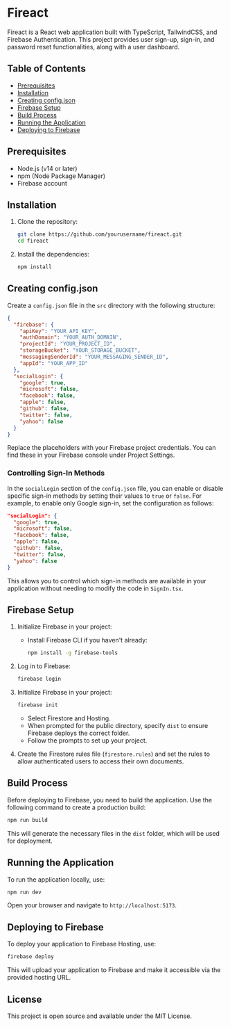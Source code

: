 # Fireact

Fireact is a React web application built with TypeScript, TailwindCSS, and Firebase Authentication. This project provides user sign-up, sign-in, and password reset functionalities, along with a user dashboard.

## Table of Contents
- [Prerequisites](#prerequisites)
- [Installation](#installation)
- [Creating config.json](#creating-configjson)
- [Firebase Setup](#firebase-setup)
- [Build Process](#build-process)
- [Running the Application](#running-the-application)
- [Deploying to Firebase](#deploying-to-firebase)

## Prerequisites
- Node.js (v14 or later)
- npm (Node Package Manager)
- Firebase account

## Installation
1. Clone the repository:
   ```bash
   git clone https://github.com/yourusername/fireact.git
   cd fireact
   ```

2. Install the dependencies:
   ```bash
   npm install
   ```

## Creating config.json
Create a `config.json` file in the `src` directory with the following structure:

```json
{
  "firebase": {
    "apiKey": "YOUR_API_KEY",
    "authDomain": "YOUR_AUTH_DOMAIN",
    "projectId": "YOUR_PROJECT_ID",
    "storageBucket": "YOUR_STORAGE_BUCKET",
    "messagingSenderId": "YOUR_MESSAGING_SENDER_ID",
    "appId": "YOUR_APP_ID"
  },
  "socialLogin": {
    "google": true,
    "microsoft": false,
    "facebook": false,
    "apple": false,
    "github": false,
    "twitter": false,
    "yahoo": false
  }
}
```

Replace the placeholders with your Firebase project credentials. You can find these in your Firebase console under Project Settings.

### Controlling Sign-In Methods
In the `socialLogin` section of the `config.json` file, you can enable or disable specific sign-in methods by setting their values to `true` or `false`. For example, to enable only Google sign-in, set the configuration as follows:

```json
"socialLogin": {
  "google": true,
  "microsoft": false,
  "facebook": false,
  "apple": false,
  "github": false,
  "twitter": false,
  "yahoo": false
}
```

This allows you to control which sign-in methods are available in your application without needing to modify the code in `SignIn.tsx`.

## Firebase Setup
1. Initialize Firebase in your project:
   - Install Firebase CLI if you haven't already:
     ```bash
     npm install -g firebase-tools
     ```

2. Log in to Firebase:
   ```bash
   firebase login
   ```

3. Initialize Firebase in your project:
   ```bash
   firebase init
   ```
   - Select Firestore and Hosting.
   - When prompted for the public directory, specify `dist` to ensure Firebase deploys the correct folder.
   - Follow the prompts to set up your project.

4. Create the Firestore rules file (`firestore.rules`) and set the rules to allow authenticated users to access their own documents.

## Build Process
Before deploying to Firebase, you need to build the application. Use the following command to create a production build:

```bash
npm run build
```

This will generate the necessary files in the `dist` folder, which will be used for deployment.

## Running the Application
To run the application locally, use:
```bash
npm run dev
```
Open your browser and navigate to `http://localhost:5173`.

## Deploying to Firebase
To deploy your application to Firebase Hosting, use:
```bash
firebase deploy
```

This will upload your application to Firebase and make it accessible via the provided hosting URL.

## License
This project is open source and available under the MIT License.
